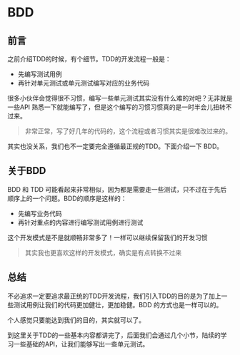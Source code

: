 # BDD

## 前言

之前介绍TDD的时候，有个细节。TDD的开发流程一般是：

- 先编写测试用例
- 再针对单元测试或单元测试编写对应的业务代码

很多小伙伴会觉得很不习惯，编写一些单元测试其实没有什么难的对吧？无非就是一些API 熟悉一下就能编写了，但是这个编写的习惯习惯真的是一时半会儿扭转不过来。

> 非常正常，写了好几年的代码的，这个流程或者习惯其实是很难改过来的。

其实也没关系，我们也不一定要完全遵循最正规的TDD。下面介绍一下 BDD。

## 关于BDD

BDD 和 TDD 可能看起来非常相似，因为都是需要走一些测试，只不过在于先后顺序上的一个问题。BDD的顺序是这样的：

- 先编写业务代码
- 再针对重点的内容进行编写测试用例进行测试

这个开发模式是不是就顺畅非常多了！一样可以继续保留我们的开发习惯

> 其实我也更喜欢这样的开发模式，确实是有点转换不过来

## 总结

不必追求一定要追求最正统的TDD开发流程，我们引入TDD的目的是为了加上一些测试用例让我们的代码更加健壮，更加稳健。BDD 的方式也是一样可以的。

个人感觉只要能达到我们的目的，其实就可以了。

到这里关于TDD的一些基本内容都讲完了，后面我们会通过几个小节，陆续的学习一些基础的API，让我们能够写出一些单元测试。

